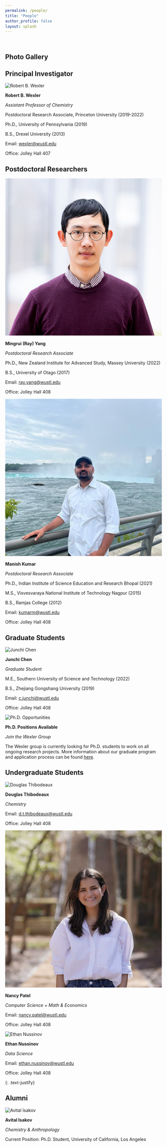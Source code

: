 ```yaml
---
permalink: /people/
title: "People"
author_profile: false
layout: splash
---
```


<link rel="stylesheet" type="text/css" href="../styles.css">
<script src="../script.js" defer></script>

<br>

## Photo Gallery

## Principal Investigator

<div class="card" onclick="toggleCard(this)">
<img src="/assets/images/rob-photo.png" alt="Robert B. Wexler">
<div class="container">
  <p><b>Robert B. Wexler</b></p>
  <p><i>Assistant Professor of Chemistry</i></p>
  <div class="hidden-content">
    <p>Postdoctoral Research Associate, Princeton University (2019-2022)</p>
    <p>Ph.D., University of Pennsylvania (2019)</p>
    <p>B.S., Drexel University (2013)</p>
    <p>Email: <a href="mailto:wexler@wustl.edu">wexler@wustl.edu</a></p>
    <p>Office: Jolley Hall 407</p>
  </div>
</div>
</div>

## Postdoctoral Researchers

<div class="card" onclick="toggleCard(this)">
  <img src="/assets/images/ray-photo.jpg" alt="Mingrui (Ray) Yang" class="card-image">
  <div class="container">
    <p><b>Mingrui (Ray) Yang</b></p>
    <p><i>Postdoctoral Research Associate</i></p>
    <div class="hidden-content">
      <p>Ph.D., New Zealand Institute for Advanced Study, Massey University (2022)</p>
      <p>B.S., University of Otago (2017)</p>
      <p>Email: <a href="mailto:ray.yang@wustl.edu">ray.yang@wustl.edu</a></p>
      <p>Office: Jolley Hall 408</p>
    </div>
  </div>
</div>

<div class="card" onclick="toggleCard(this)">
  <img src="/assets/images/manish-photo.png" alt="Manish Kumar" class="card-image">
  <div class="container">
    <p><b>Manish Kumar</b></p>
    <p><i>Postdoctoral Research Associate</i></p>
    <div class="hidden-content">
      <p>Ph.D., Indian Institute of Science Education and Research Bhopal (2021)</p>
      <p>M.S., Visvesvaraya National Institute of Technology Nagpur (2015)</p>
      <p>B.S., Ramjas College (2012)</p>
      <p>Email: <a href="mailto:kumarm@wustl.edu">kumarm@wustl.edu</a></p>
      <p>Office: Jolley Hall 408</p>
    </div>
  </div>
</div>

## Graduate Students

<div class="card" onclick="toggleCard(this)">
  <img src="/assets/images/junchi-photo.png" alt="Junchi Chen" class="card-image">
  <div class="container">
    <p><b>Junchi Chen</b></p>
    <p><i>Graduate Student</i></p>
    <div class="hidden-content">
      <p>M.E., Southern University of Science and Technology (2022)</p>
      <p>B.S., Zhejiang Gongshang University (2019)</p>
      <p>Email: <a href="mailto:c.junchi@wustl.edu">c.junchi@wustl.edu</a></p>
      <p>Office: Jolley Hall 408</p>
    </div>
  </div>
</div>

<div class="card" onclick="toggleCard(this)">
  <img src="/assets/masthead-logo/masthead-logo.png" alt="Ph.D. Opportunities" class="card-image">
  <div class="container">
    <p><b>Ph.D. Positions Available</b></p>
    <p><i>Join the Wexler Group</i></p>
    <div class="hidden-content">
      <p>The Wexler group is currently looking for Ph.D. students to work on all ongoing research projects. More information about our graduate program and application process can be found <a href="https://chemistry.wustl.edu/graduate">here</a>.</p>
    </div>
  </div>
</div>

## Undergraduate Students

<div class="card" onclick="toggleCard(this)">
  <img src="/assets/masthead-logo/masthead-logo.png" alt="Douglas Thibodeaux">
  <div class="container">
    <p><b>Douglas Thibodeaux</b></p>
    <p><i>Chemistry</i></p>
    <div class="hidden-content">
      <p>Email: <a href="mailto:d.t.thibodeaux@wustl.edu">d.t.thibodeaux@wustl.edu</a></p>
      <p>Office: Jolley Hall 408</p>
    </div>
  </div>
</div>

<div class="card" onclick="toggleCard(this)">
  <img src="/assets/images/nancy-photo.png" alt="Nancy Patel">
  <div class="container">
    <p><b>Nancy Patel</b></p>
    <p><i>Computer Science + Math & Economics</i></p>
    <div class="hidden-content">
      <p>Email: <a href="mailto:nancy.patel@wustl.edu">nancy.patel@wustl.edu</a></p>
      <p>Office: Jolley Hall 408</p>
    </div>
  </div>
</div>

<div class="card" onclick="toggleCard(this)">
  <img src="/assets/images/ethan-photo.png" alt="Ethan Nussinov">
  <div class="container">
    <p><b>Ethan Nussinov</b></p>
    <p><i>Data Science</i></p>
    <div class="hidden-content">
      <p>Email: <a href="mailto:ethan.nussinov@wustl.edu">ethan.nussinov@wustl.edu</a></p>
      <p>Office: Jolley Hall 408</p>
    </div>
  </div>
</div>

{: .text-justify}

## Alumni

<div class="card" onclick="toggleCard(this)">
  <img src="/assets/images/avital-photo.png" alt="Avital Isakov">
  <div class="container">
    <p><b>Avital Isakov</b></p>
    <p><i>Chemistry & Anthropology</i></p>
    <div class="hidden-content">
      <p>Current Position: Ph.D. Student, University of California, Los Angeles</p>
    </div>
  </div>
</div>
